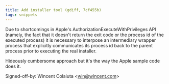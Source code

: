 ```yaml
---
title: Add installer tool (gdiff, 7cf455b)
tags: snippets
---
```


Due to shortcomings in Apple's AuthorizationExecuteWithPrivileges API (namely, the fact that it doesn't return the exit code or the process id of the executed process) it is necessary to interpose an intermediary wrapper process that explicitly communicates its process id back to the parent process prior to executing the real installer.

Hideously cumbersome approach but it's the way the Apple sample code does it.

Signed-off-by: Wincent Colaiuta &lt;win@wincent.com&gt;
